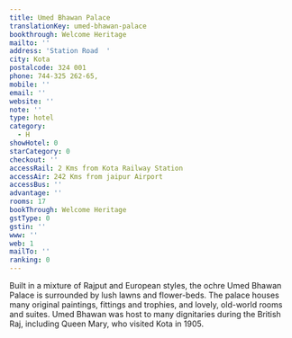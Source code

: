 ```yaml
---
title: Umed Bhawan Palace
translationKey: umed-bhawan-palace
bookthrough: Welcome Heritage
mailto: ''
address: 'Station Road  '
city: Kota
postalcode: 324 001
phone: 744-325 262-65,
mobile: ''
email: ''
website: ''
note: ''
type: hotel
category:
  - H
showHotel: 0
starCategory: 0
checkout: ''
accessRail: 2 Kms from Kota Railway Station
accessAir: 242 Kms from jaipur Airport
accessBus: ''
advantage: ''
rooms: 17
bookThrough: Welcome Heritage
gstType: 0
gstin: ''
www: ''
web: 1
mailTo: ''
ranking: 0
---
```







Built in a mixture of Rajput and European styles, the ochre Umed Bhawan Palace is surrounded by lush lawns and flower-beds. The palace houses many original paintings, fittings and trophies, and lovely, old-world rooms and suites. Umed Bhawan was host to many dignitaries during the British Raj, including Queen Mary, who visited Kota in 1905.